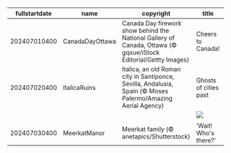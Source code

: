 |fullstartdate|name|copyright|title|image|
|--|--|--|--|--|
202407010400|CanadaDayOttawa|Canada Day firework show behind the National Gallery of Canada, Ottawa (© gqxue/iStock Editorial/Gettty Images)|Cheers to Canada!|![](/en-CA/2024/07/202407010400CanadaDayOttawa.jpg)|
202407020400|ItalicaRuins|Italica, an old Roman city in Santiponce, Sevilla, Andalusia, Spain (© Moses Palermo/Amazing Aerial Agency)|Ghosts of cities past|![](/en-CA/2024/07/202407020400ItalicaRuins.jpg)|
||||![](/en-CA/2024/07/.jpg)|
202407030400|MeerkatManor|Meerkat family (© anetapics/Shutterstock)|'Wait! Who's there?'|![](/en-CA/2024/07/202407030400MeerkatManor.jpg)|
